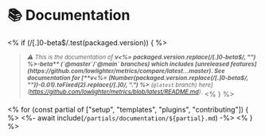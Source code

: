 # 📚 Documentation

<% if (/[.]0-beta$/.test(packaged.version)) { %>
> <sup>*⚠️ This is the documentation of **v<%= packaged.version.replace(/[.]0-beta$/, "") %>-beta** (`@master`/`@main` branches) which includes [unreleased features](https://github.com/lowlighter/metrics/compare/latest...master). See documentation for [**v<%= (Number(packaged.version.replace(/[.]0-beta$/, ""))-0.01).toFixed(2).replace(/[.]0/, ".") %>** (`@latest` branch) here](https://github.com/lowlighter/metrics/blob/latest/README.md).*</sup>
<% } %>

<% for (const partial of ["setup", "templates", "plugins", "contributing"]) { %>
<%- await include(`/partials/documentation/${partial}.md`) -%>
<% } %>

